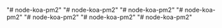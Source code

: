 "# node-koa-pm2" 
"# node-koa-pm2" 
"# node-koa-pm2" 
"# node-koa-pm2" 
"# node-koa-pm2" 
"# node-koa-pm2" 
"# node-koa-pm2" 
